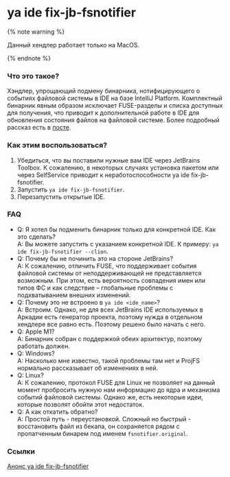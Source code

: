 # ya ide fix-jb-fsnotifier

{% note warning %}

Данный хендлер работает только на MacOS. 

{% endnote %}

### Что это такое?
Хэндлер, упрощающий подмену бинарника, нотифицирующего о событиях файловой системы в IDE на базе IntelliJ Platform. Комплектный бинарник явным образом исключает FUSE-разделы и списка доступных для получения, что приводит к дополнительной работе в IDE для обновления состояния файлов на файловой системе.
Более подробный рассказ есть в [посте](https://clubs.at.yandex-team.ru/arcadia/26326).

### Как этим воспользоваться?
1. Убедиться, что вы поставили нужные вам IDE через JetBrains Toolbox. К сожалению, в некоторых случаях установка пакетом или через SelfService приводит к неработоспособности ya ide fix-jb-fsnotifier.
2. Запустить `ya ide fix-jb-fsnotifier`.
3. Перезапустить открытые IDE.

### FAQ
- Q: Я хотел бы подменить бинарник только для конкретной IDE. Как это сделать?<br>
A: Вы можете запустить с указанием конкретной IDE. К примеру: `ya ide fix-jb-fsnotifier --clion`.
- Q: Почему бы не починить это на стороне JetBrains?<br>
A: К сожалению, отличить FUSE, что поддерживает события файловой системы от неподдерживающей не представляется возможным. При этом, есть вероятность совпадения имен или типов ФС и как следствие – глобальные проблемы с подхватыванием внешних изменений.
- Q: Почему это не встроено в `ya ide <ide_name>`?<br>
A: Встроим. Однако, не для всех JetBrains IDE используемых в Аркадии есть генератор проекта, поэтому нужда в отдельном хендлере все равно есть. Поэтому решено было начать с него.
- Q: Apple M1?<br>
A: Бинарник собран с поддержкой обеих архитектур, поэтому работать должен.
- Q: Windows?<br>
A: Насколько мне известно, такой проблемы там нет и ProjFS нормально рассказывает об изменениях в ней.
- Q: Linux?<br>
A: К сожалению, протокол FUSE для Linux не позволяет на данный момент пробросить нужную нам информацию до ядра и механизма событий файловой системы. Однако же, есть некоторые идеи, которые позволят обойти этот недостаток.
- Q: А как откатить обратно?<br>
A: Простой путь - переустановкой. Сложный но быстрый - восстановить файл из бекапа, он сохраняется рядом с пропатченным бинарем под именем `fsnotifier.original`.

### Ссылки
[Анонс ya ide fix-jb-fsnotifier](https://clubs.at.yandex-team.ru/arcadia/26326)
